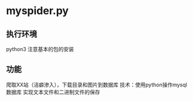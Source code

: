 # myspider.py

## 执行环境
python3 
注意基本的包的安装

## 功能 
爬取XX站（洁癖渗入），下载目录和图片到数据库
技术：使用python操作mysql数据库 实现文本文件和二进制文件的保存




